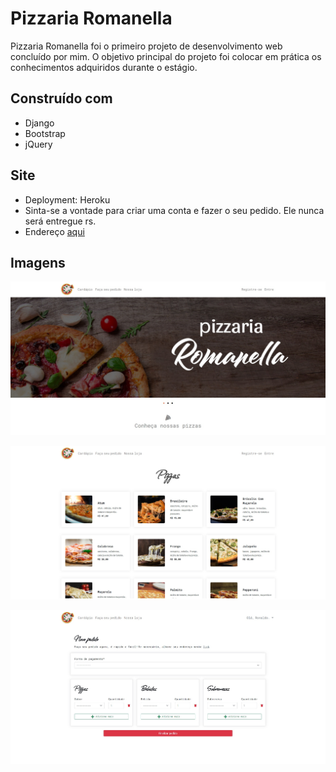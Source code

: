 # Pizzaria Romanella
Pizzaria Romanella foi o primeiro projeto de desenvolvimento web concluído por mim. O objetivo principal do projeto foi colocar em prática os conhecimentos adquiridos
durante o estágio.

## Construído com 
- Django
- Bootstrap
- jQuery

## Site
- Deployment: Heroku
- Sinta-se a vontade para criar uma conta e fazer o seu pedido. Ele nunca será entregue rs.
- Endereço [aqui](https://romanella.herokuapp.com/)

## Imagens
<p align='center'>
  <img src="/src/imagens/capa.jpg" alt="capa" style="max-width: 100%;">
</p>
<p align='center'>
  <img src="/src/imagens/cardapio.jpg" alt="cardapio" style="max-width: 100%;">
</p>
<p align='center'>
  <img src="/src/imagens/pedido.jpg" alt="pedido" style="max-width: 100%;">
</p>
